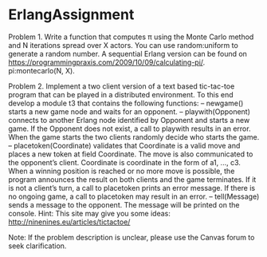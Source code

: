 # ErlangAssignment

Problem 1. 
Write a function that computes π using the Monte Carlo method and N iterations spread over X actors. You can use random:uniform to generate a random number. A sequential Erlang version can be found on https://programmingpraxis.com/2009/10/09/calculating-pi/.
pi:montecarlo(N, X).

Problem 2. 
Implement a two client version of a text based tic-tac-toe program that can be played in a
distributed environment. To this end develop a module t3 that contains the following functions: – newgame() starts a new game node and waits for an opponent.
  – playwith(Opponent) connects to another Erlang node identified by Opponent and starts a new game. If the Opponent does not     exist, a call to playwith results in an error. When the game starts the two clients randomly decide who starts the game.
  – placetoken(Coordinate) validates that Coordinate is a valid move and places a new token at field Coordinate. The move is        also communicated to the opponent’s client. Coordinate is coordinate in the form of a1, ..., c3. When a winning position      is reached or no more move is possible, the program announces the result on both clients and the game terminates. If it        is not a client’s turn, a call to placetoken prints an error message. If there is no ongoing game, a call to placetoken        may result in an error.
  – tell(Message) sends a message to the opponent. The message will be printed on the console. Hint: This site may give you 
    some ideas: http://ninenines.eu/articles/tictactoe/

  Note: If the problem description is unclear, please use the Canvas forum to seek clarification.
